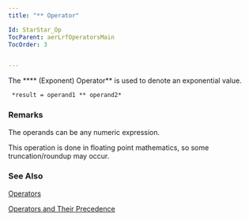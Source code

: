 ```yaml
---
title: "** Operator"

Id: StarStar_Op
TocParent: aerLrfOperatorsMain
TocOrder: 3


---
```


The **** (Exponent) Operator** is used to denote an exponential value. 

```
 *result = operand1 ** operand2*         
```

### Remarks
The operands can be any numeric expression.

This operation is done in floating point mathematics, so some truncation/roundup may occur. 

### See Also
[Operators](aerLrfOperatorsMain.html)

[Operators and Their Precedence](Expression_Operators_and_their_Precedence.html) 
